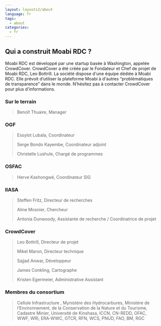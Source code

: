 ```yaml
---
layout: layouts2/about
language: fr
tags:
  - about
categories:
  - fr
---
```

## Qui a construit Moabi RDC ?

Moabi RDC est développé par une startup basée à Washington, appelée CrowdCover. CrowdCover a été créée par le Fondateur et Chef de projet de Moabi RDC, Leo Bottrill. La société dispose d'une équipe dédiée à Moabi RDC. Elle prévoit d’utiliser la plateforme Moabi à d'autres “problématiques de transparence” dans le monde. N’hésitez pas à contacter CrowdCover pour plus d'informations.

### Sur le terrain

>Benoît Thuaire, Manager


### OGF

>Essylot Lubala, Coordinateur
>
>Serge Bondo Kayembe,  Coordinateur adjoint
>
>Christelle Lushule, Chargé de programmes


### OSFAC

>Herve Kashongwé, Coordinateur SIG


### IIASA

>Steffen Fritz, Directeur de recherches
>
>Aline Mosnier, Chercheur
>
>Antonia Dunwoody, Assistante de recherche / Coordinatrice de projet


### CrowdCover

>Leo Bottrill, Directeur de projet
>
>Mikel Maron, Directeur technique
>
>Sajjad Anwar, Développeur
>
>James Conkling, Cartographe
>
>Kristen Egermeier, Administrative Assistant

### Membres du consortium

>Cellule Infrastructure , Mynistère des Hydrocarbures, Ministère de l’Environnement, de la Conservation de la Nature et du Tourisme, Cadastre Minier, Université de Kinshasa, ICCN, CN-REDD, OFAC, WWF, WRI, ERA-WWC, GTCR, RFN, WCS, PNUD, FAO, BM, RGC
